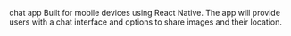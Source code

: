 chat app 
Built for mobile devices using React Native. The app will provide users with a chat interface and options to share images and their location.
